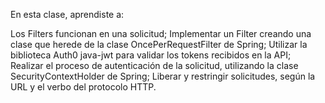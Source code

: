 En esta clase, aprendiste a:

Los Filters funcionan en una solicitud;
Implementar un Filter creando una clase que herede de la clase OncePerRequestFilter de Spring;
Utilizar la biblioteca Auth0 java-jwt para validar los tokens recibidos en la API;
Realizar el proceso de autenticación de la solicitud, utilizando la clase SecurityContextHolder de Spring;
Liberar y restringir solicitudes, según la URL y el verbo del protocolo HTTP.
